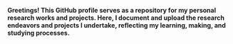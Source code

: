 <strong>Greetings! This GitHub profile serves as a repository for my personal research works and projects. Here, I document and upload the research endeavors and projects I undertake, reflecting my learning, making, and studying processes.</strong>
